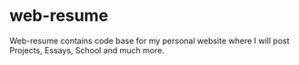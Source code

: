# web-resume
Web-resume contains code base for my personal website where I will post Projects, Essays, School and much more. 
